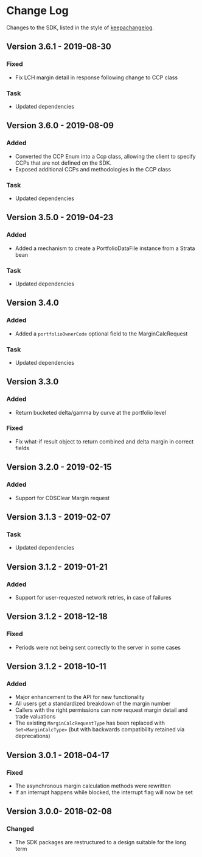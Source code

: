 Change Log
==========

Changes to the SDK, listed in the style of [keepachangelog](https://keepachangelog.com/en/1.0.0/).

## Version 3.6.1 - 2019-08-30

### Fixed

* Fix LCH margin detail in response following change to CCP class

### Task

* Updated dependencies


## Version 3.6.0 - 2019-08-09

### Added

* Converted the CCP Enum into a Ccp class, allowing the client to specify CCPs that are not defined on the SDK.
* Exposed additional CCPs and methodologies in the CCP class

### Task

* Updated dependencies

## Version 3.5.0 - 2019-04-23

### Added 

* Added a mechanism to create a PortfolioDataFile instance from a Strata bean

### Task

* Updated dependencies

## Version 3.4.0

### Added 

* Added a `portfolioOwnerCode` optional field  to the MarginCalcRequest

### Task

* Updated dependencies

## Version 3.3.0

### Added

* Return bucketed delta/gamma by curve at the portfolio level

### Fixed

* Fix what-if result object to return combined and delta margin in correct fields


## Version 3.2.0 - 2019-02-15

### Added

* Support for CDSClear Margin request

## Version 3.1.3 - 2019-02-07

### Task

* Updated dependencies


## Version 3.1.2 - 2019-01-21

### Added

* Support for user-requested network retries, in case of failures


## Version 3.1.2 - 2018-12-18

### Fixed

* Periods were not being sent correctly to the server in some cases


## Version 3.1.2 - 2018-10-11

### Added

* Major enhancement to the API for new functionality
* All users get a standardized breakdown of the margin number
* Callers with the right permissions can now request margin detail and trade valuations
* The existing `MarginCalcRequestType` has been replaced with `Set<MarginCalcType>`
 (but with backwards compatibility retained via deprecations)


## Version 3.0.1 - 2018-04-17

### Fixed

* The asynchronous margin calculation methods were rewritten
* If an interrupt happens while blocked, the interrupt flag will now be set


## Version 3.0.0- 2018-02-08

### Changed

* The SDK packages are restructured to a design suitable for the long term
